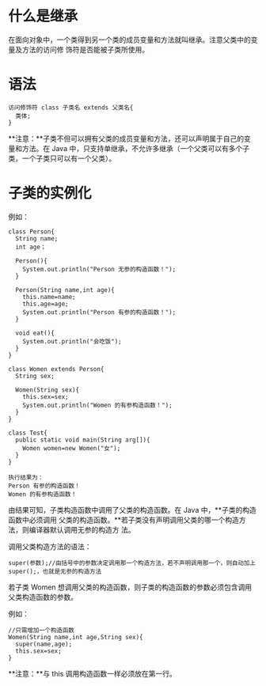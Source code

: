 # 什么是继承
在面向对象中，一个类得到另一个类的成员变量和方法就叫继承。注意父类中的变量及方法的访问修
饰符是否能被子类所使用。

# 语法
    访问修饰符 class 子类名 extends 父类名{
      类体;
    }

**注意：**子类不但可以拥有父类的成员变量和方法，还可以声明属于自己的变量和方法。在 Java
中，只支持单继承，不允许多继承（一个父类可以有多个子类，一个子类只可以有一个父类）。

# 子类的实例化
例如：

    class Person{
      String name;
      int age；

      Person(){
        System.out.println("Person 无参的构造函数！");
      }

      Person(String name,int age){
        this.name=name;
        this.age=age;
        System.out.println("Person 有参的构造函数！");
      }

      void eat(){
        System.out.println("会吃饭");
      }
    }

    class Women extends Person{
      String sex;

      Women(String sex){
        this.sex=sex;
        System.out.println("Women 的有参构造函数！");
      }
    }

    class Test{
      public static void main(String arg[]){
        Women women=new Women("女");
      }
    }

    执行结果为：
    Person 有参的构造函数！
    Women 的有参构造函数！

由结果可知，子类构造函数中调用了父类的构造函数。在 Java 中，**子类的构造函数中必须调用
父类的构造函数。**若子类没有声明调用父类的哪一个构造方法，则编译器默认调用无参的构造方
法。

调用父类构造方法的语法：

    super(参数);//由括号中的参数决定调用那一个构造方法，若不声明调用那一个，则自动加上 super();，也就是无参的构造方法

若子类 Women 想调用父类的构造函数，则子类的构造函数的参数必须包含调用父类构造函数的参数。

例如：

    //只需增加一个构造函数
    Women(String name,int age,String sex){
      super(name,age);
      this.sex=sex;
    }

**注意：**与 this 调用构造函数一样必须放在第一行。
